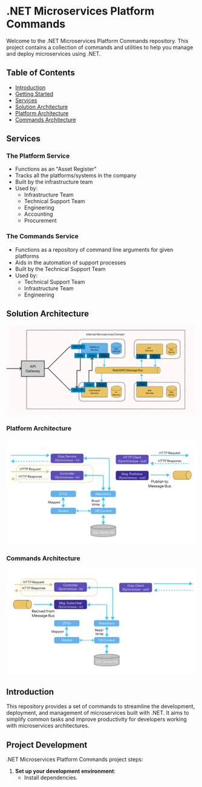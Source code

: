 # .NET Microservices Platform Commands

Welcome to the .NET Microservices Platform Commands repository. This project contains a collection of commands and utilities to help you manage and deploy microservices using .NET.

## Table of Contents

- [Introduction](#introduction)
- [Getting Started](#getting-started)
- [Services](#services)
- [Solution Architecture](#solution-architecture)
- [Platform Architecture](#platform-architecture)
- [Commands Architecture](#commands-architecture)


## Services

### The Platform Service

- Functions as an "Asset Register"
- Tracks all the platforms/systems in the company
- Built by the infrastructure team
- Used by:
    - Infrastructure Team
    - Technical Support Team
    - Engineering
    - Accounting
    - Procurement

### The Commands Service

- Functions as a repository of command line arguments for given platforms
- Aids in the automation of support processes
- Built by the Technical Support Team
- Used by:
    - Technical Support Team
    - Infrastructure Team
    - Engineering

## Solution Architecture

![Solution Architecture](image-4.png)

### Platform Architecture

![Platform Architecture](image-5.png)

### Commands Architecture

![Commands Architecture](image-6.png)

## Introduction

This repository provides a set of commands to streamline the development, deployment, and management of microservices built with .NET. It aims to simplify common tasks and improve productivity for developers working with microservices architectures.
## Project Development

.NET Microservices Platform Commands project steps:

1. **Set up your development environment**:
    - Install dependencies.
